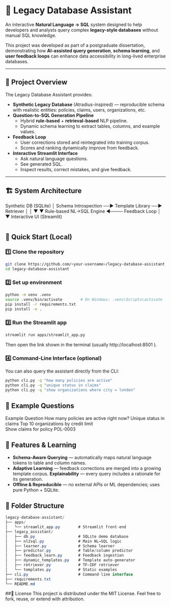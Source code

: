 # 🧠 Legacy Database Assistant

An interactive **Natural Language → SQL** system designed to help developers and analysts query complex **legacy-style databases** without manual SQL knowledge.

This project was developed as part of a postgraduate dissertation, demonstrating how **AI-assisted query generation**, **schema learning**, and **user feedback loops** can enhance data accessibility in long-lived enterprise databases.

---

## 🎯 Project Overview

The Legacy Database Assistant provides:

- **Synthetic Legacy Database** (Atradius-inspired) — reproducible schema with realistic entities: policies, claims, users, organizations, etc.
- **Question-to-SQL Generation Pipeline**
  - Hybrid **rule-based** + **retrieval-based** NLP pipeline.
  - Dynamic schema learning to extract tables, columns, and example values.
- **Feedback Loop**
  - User corrections stored and reintegrated into training corpus.
  - Scores and ranking dynamically improve from feedback.
- **Interactive Streamlit Interface**
  - Ask natural language questions.
  - See generated SQL.
  - Inspect results, correct mistakes, and give feedback.

---

## 🏗️ System Architecture
Synthetic DB (SQLite)
│
Schema Introspection ──► Template Library ──► Retriever
│ │
▼ ▼
Rule-based NL→SQL Engine ◄──── Feedback Loop
│
▼
Interactive UI (Streamlit)
```yaml
```

## 🚀 Quick Start (Local)

### 1️⃣ Clone the repository
```bash
git clone https://github.com/<your-username>/legacy-database-assistant.git
cd legacy-database-assistant
```
### 2️⃣ Set up environment
```bash
python -m venv .venv
source .venv/bin/activate        # On Windows: .venv\Scripts\activate
pip install -r requirements.txt
pip install -e .
```
### 3️⃣ Run the Streamlit app
```bash
streamlit run apps/streamlit_app.py
```
Then open the link shown in the terminal (usually http://localhost:8501
).

### 4️⃣ Command-Line Interface (optional)
You can also query the assistant directly from the CLI:
```bash
python cli.py -q "how many policies are active"
python cli.py -q "unique status in claims"
python cli.py -q "show organizations where city = london"
```

## 🧩 Example Questions
Example Question
How many policies are active right now?	
Unique status in claims	
Top 10 organizations by credit limit	
Show claims for policy POL-0003	

## 🧠 Features & Learning
- **Schema-Aware Querying** — automatically maps natural language tokens to table and column names.
- **Adaptive Learning** — feedback corrections are merged into a growing template corpus.
**Explainability** — every query includes a rationale for its generation.
- **Offline & Reproducible** — no external APIs or ML dependencies; uses pure Python + SQLite.

## 🧩 Folder Structure
```csharp
legacy-database-assistant/
├── apps/
│   └── streamlit_app.py        # Streamlit front-end
├── legacy_assistant/
│   ├── db.py                   # SQLite demo database
│   ├── nl2sql.py               # Main NL→SQL logic
│   ├── learner.py              # Schema learner
│   ├── predictor.py            # Table/column predictor
│   ├── feedback_learn.py       # Feedback ingestion
│   ├── dynamic_templates.py    # Template auto-generator
│   ├── retriever.py            # TF–IDF retriever
│   └── templates.py            # Static examples
├── cli.py                      # Command-line interface
├── requirements.txt
└── README.md
```

##📄 License
This project is distributed under the MIT License.
Feel free to fork, reuse, or extend with attribution.